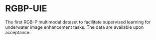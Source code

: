 # RGBP-UIE
 The first RGB-P multimodal dataset to facilitate supervised learning for underwater image enhancement tasks. 
 The data are available upon acceptance.
